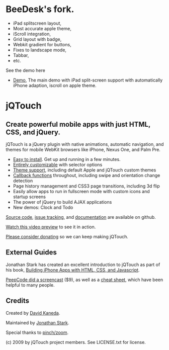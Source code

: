 BeeDesk's fork. 
=======

- iPad splitscreen layout,
- Most accurate apple theme,
- iScroll integration,
- Grid layout with badge,
- Webkit gradient for buttons,
- Fixes to landscape mode,
- Tabbar,
- etc.

See the demo here

- [Demo](http://bit.ly/beedesk-jqt), The main demo with iPad split-screen support with automatically iPhone adaption, iscroll on apple theme. 


jQTouch
=======

Create powerful mobile apps with just HTML, CSS, and jQuery.
------------------------------------------------------------

jQTouch is a jQuery plugin with native animations, automatic navigation, and themes for mobile WebKit browsers like iPhone, Nexus One, and Palm Pre.

- [Easy to install](http://wiki.github.com/senchalabs/jQTouch/gettingstarted). Get up and running in a few minutes.
- [Entirely customizable](http://wiki.github.com/senchalabs/jQTouch/initoptions) with selector options
- [Theme support](http://wiki.github.com/senchalabs/jQTouch/themingstyling), including default Apple and jQTouch custom themes
- [Callback functions](http://wiki.github.com/senchalabs/jQTouch/callbackevents) throughout, including swipe and orientation change detection
- Page history management and CSS3 page transitions, including 3d flip
- Easily allow apps to run in fullscreen mode with custom icons and startup screens
- The power of jQuery to build AJAX applications
- New demos: Clock and Todo

[Source code](http://github.com/senchalabs/jQTouch/archives/master), [issue tracking](http://github.com/senchalabs/jQTouch/issues), and [documentation](http://wiki.github.com/senchalabs/jQTouch/) are available on github.

[Watch this video preview](http://www.jqtouch.com/) to see it in action.

[Please consider donating](http://bit.ly/support-jqt) so we can keep making jQTouch.

External Guides
---------------

Jonathan Stark has created an excellent introduction to jQTouch as part of his book, [Building iPhone Apps with HTML, CSS, and Javascript](http://building-iphone-apps.labs.oreilly.com/ch04.html).

[PeepCode did a screencast](http://peepcode.com/products/jqtouch) ($9), as well as a [cheat sheet](http://blog.peepcode.com/tutorials/2009/jqtouch-cheat-sheet), which have been helpful to many people.

Credits
-------

Created by [David Kaneda](http://www.davidkaneda.com).

Maintained by [Jonathan Stark](http://jonathanstark.com/).

Special thanks to [pinch/zoom](http://www.pinchzoom.com/).

(c) 2009 by jQTouch project members.
See LICENSE.txt for license.

